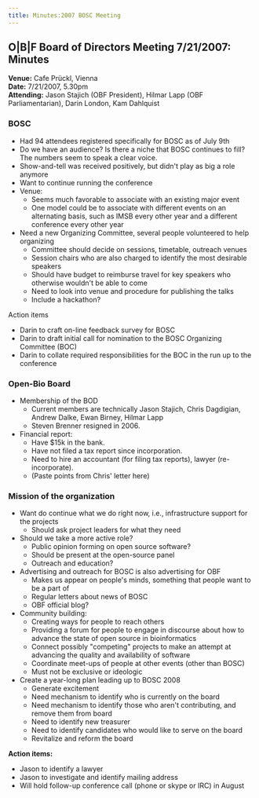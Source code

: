 ```yaml
---
title: Minutes:2007 BOSC Meeting
---
```


O|B|F Board of Directors Meeting 7/21/2007: Minutes
---------------------------------------------------

**Venue:** Cafe Prückl, Vienna  
**Date:** 7/21/2007, 5.30pm  
**Attending:** Jason Stajich (OBF President), Hilmar Lapp (OBF
Parliamentarian), Darin London, Kam Dahlquist

### BOSC

-   Had 94 attendees registered specifically for BOSC as of July 9th
-   Do we have an audience? Is there a niche that BOSC continues to
    fill? The numbers seem to speak a clear voice.
-   Show-and-tell was received positively, but didn't play as big a role
    anymore
-   Want to continue running the conference
-   Venue:
    -   Seems much favorable to associate with an existing major event
    -   One model could be to associate with different events on an
        alternating basis, such as IMSB every other year and a different
        conference every other year
-   Need a new Organizing Committee, several people volunteered to help
    organizing
    -   Committee should decide on sessions, timetable, outreach venues
    -   Session chairs who are also charged to identify the most
        desirable speakers
    -   Should have budget to reimburse travel for key speakers who
        otherwise wouldn't be able to come
    -   Need to look into venue and procedure for publishing the talks
    -   Include a hackathon?

Action items

-   Darin to craft on-line feedback survey for BOSC
-   Darin to draft initial call for nomination to the BOSC Organizing
    Committee (BOC)
-   Darin to collate required responsibilities for the BOC in the run up
    to the conference

### Open-Bio Board

-   Membership of the BOD
    -   Current members are technically Jason Stajich, Chris Dagdigian,
        Andrew Dalke, Ewan Birney, Hilmar Lapp
    -   Steven Brenner resigned in 2006.
-   Financial report:
    -   Have $15k in the bank.
    -   Have not filed a tax report since incorporation.
    -   Need to hire an accountant (for filing tax reports),
        lawyer (re-incorporate).
    -   (Paste points from Chris' letter here)

### Mission of the organization

-   Want do continue what we do right now, i.e., infrastructure support
    for the projects
    -   Should ask project leaders for what they need
-   Should we take a more active role?
    -   Public opinion forming on open source software?
    -   Should be present at the open-source panel
    -   Outreach and education?
-   Advertising and outreach for BOSC is also advertising for OBF
    -   Makes us appear on people's minds, something that people want to
        be a part of
    -   Regular letters about news of BOSC
    -   OBF official blog?
-   Community building:
    -   Creating ways for people to reach others
    -   Providing a forum for people to engage in discourse about how to
        advance the state of open source in bioinformatics
    -   Connect possibly "competing" projects to make an attempt at
        advancing the quality and availability of software
    -   Coordinate meet-ups of people at other events (other than BOSC)
    -   Must not be exclusive or ideologic
-   Create a year-long plan leading up to BOSC 2008
    -   Generate excitement
    -   Need mechanism to identify who is currently on the board
    -   Need mechanism to identify those who aren't contributing, and
        remove them from board
    -   Need to identify new treasurer
    -   Need to identify candidates who would like to serve on the board
    -   Revitalize and reform the board

**Action items:**

-   Jason to identify a lawyer
-   Jason to investigate and identify mailing address
-   Will hold follow-up conference call (phone or skype or IRC) in
    August

